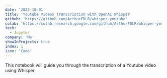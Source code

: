 ```yaml
---
date: '2022-10-01'
title: 'Youtube Videos Transcription with OpenAI Whisper'
github: 'https://github.com/ArthurFDLR/whisper-youtube'
colab: 'https://colab.research.google.com/github/ArthurFDLR/whisper-youtube/blob/main/whisper_youtube.ipynb'
tech:
  - Jupyter
company: 'Me'
showInProjects: true
index: 1
icon: 'Code'
---
```


This notebook will guide you through the transcription of a Youtube video using Whisper.
